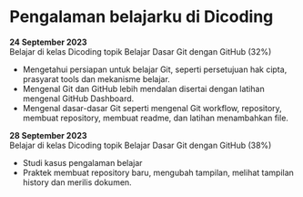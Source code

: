 #  Pengalaman belajarku di Dicoding

**24 September 2023**  
Belajar di kelas Dicoding topik Belajar Dasar Git dengan GitHub (32%)
* Mengetahui persiapan untuk belajar Git, seperti persetujuan hak cipta, prasyarat tools dan mekanisme belajar.
* Mengenal Git dan GitHub lebih mendalan disertai dengan latihan mengenal GitHub Dashboard.
* Mengenal dasar-dasar Git seperti mengenal Git workflow, repository, membuat repository, membuat readme, dan latihan menambahkan file.

**28 September 2023**  
Belajar di kelas Dicoding topik Belajar Dasar Git dengan GitHub (38%)
* Studi kasus pengalaman belajar
* Praktek membuat repository baru, mengubah tampilan, melihat tampilan history dan merilis dokumen.
